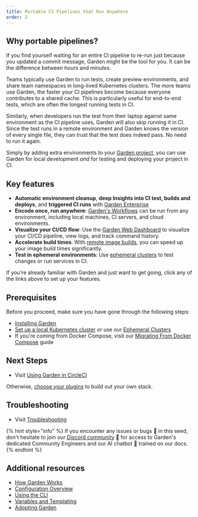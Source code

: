 ```yaml
---
title: Portable CI Pipelines that Run Anywhere
order: 2
---
```


## Why portable pipelines?

If you find yourself waiting for an entire CI pipeline to re-run just because you updated a commit message, Garden might be the tool for you. It can be the difference between _hours_ and _minutes_.

Teams typically use Garden to run tests, create preview environments, and share team namespaces in long-lived Kubernetes clusters. The more teams use Garden, the faster your CI pipelines become because everyone contributes to a shared cache. This is particularly useful for end-to-end tests, which are often the longest running tests in CI.

Similarly, when developers run the test from their laptop against same environment as the CI pipeline uses, Garden will also skip running it in CI. Since the test runs in a remote environment and Garden knows the version of every single file, they can trust that the test does indeed pass. No need to run it again.

Simply by adding extra environments to your [Garden project](../using-garden/projects.md), you can use Garden for local development _and_ for testing and deploying your project in CI.

## Key features

- **Automatic environment cleanup**, **deep Insights into CI test, builds and deploys**, and **triggered CI runs** with [Garden Enterprise](https://garden.io/plans)
- **Encode once, run anywhere**: [Garden's Workflows](../using-garden/workflows.md) can be run from any environment, including local machines, CI servers, and cloud environments.
- **Visualize your CI/CD flow**: Use the [Garden Web Dashboard](https://app.garden.io) to visualize your CI/CD pipeline, view logs, and track command history.
- **Accelerate build times**: With [remote image builds](../k8s-plugins/advanced/in-cluster-building.md), you can speed up your image build times significantly.
- **Test in ephemeral environments**: Use [ephemeral clusters](../k8s-plugins/ephemeral-k8s/configure-provider.md) to test changes or run services in CI.

If you're already familiar with Garden and just want to get going, click any of the links above to set up your features.

## Prerequisites

Before you proceed, make sure you have gone through the following steps:

- [Installing Garden](../getting-started/installation.md)
- [Set up a local Kubernetes cluster](../k8s-plugins/local-k8s/configure-provider.md) _or_ use our [Ephemeral Clusters](../k8s-plugins/ephemeral-k8s/configure-provider.md)
- If you're coming from Docker Compose, visit our [Migrating From Docker Compose](../guides/migrating-from-docker-compose.md) guide

## Next Steps

- Visit [Using Garden in CircleCI](../guides/using-garden-in-circleci.md)

Otherwise, [choose your plugins](../getting-started/next-steps.md) to build out your own stack.

## Troubleshooting

- Visit [Troubleshooting](../misc/troubleshooting.md)

{% hint style="info" %}
If you encounter any issues or bugs 🐛 in this seed, don't hesitate to join our [Discord community](https://go.garden.io/discord) 🌸 for access to Garden's dedicated Community Engineers and our AI chatbot 🤖  trained on our docs.
{% endhint %}

## Additional resources

- [How Garden Works](../overview/how-garden-works.md)
- [Configuration Overview](../using-garden/configuration-overview.md)
- [Using the CLI](../using-garden/using-the-cli.md)
- [Variables and Templating](../using-garden/variables-and-templating.md)
- [Adopting Garden](../overview/adopting-garden.md)
